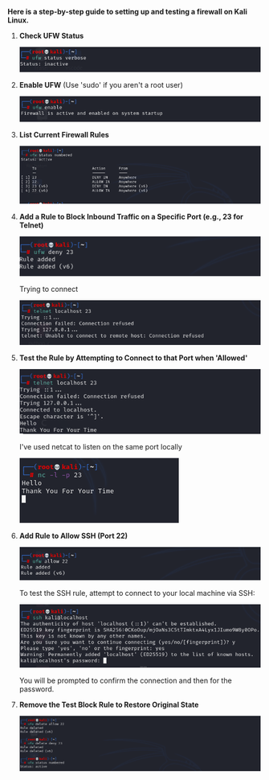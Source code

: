 **Here is a step-by-step guide to setting up and testing a firewall on Kali Linux.**
1.  **Check UFW Status**

    ![Command to Check ufw Status](screenshots/ufw-status.png)
    
2.  **Enable UFW**  (Use 'sudo' if you aren't a root user)
   
    ![Command to Enable ufw](screenshots/enabling-ufw.png)

3. **List Current Firewall Rules**

   ![Command To List Firewall Rules](screenshots/ufw-list.png)
   
4. **Add a Rule to Block Inbound Traffic on a Specific Port (e.g., 23 for Telnet)**
   
   ![Rule to block traffic](screenshots/ufw-deny.png)

   Trying to connect

   ![Telnet Connection Request](screenshots/telnet-connection-denied.png)

 5. **Test the Rule by Attempting to Connect to that Port when 'Allowed'**

    ![Cross-checking point 4](screenshots/telnet_connection-accepted.png)

    I've used netcat to listen on the same port locally

    ![Netcat](screenshots/nc.png)

 7. **Add Rule to Allow SSH (Port 22)**

    ![Allow ssh](screenshots/allow-ssh.png)

    To test the SSH rule, attempt to connect to your local machine via SSH:

    ![SSH conncted](screenshots/ssh-connection.png)
    
    You will be prompted to confirm the connection and then for the password.

 8. **Remove the Test Block Rule to Restore Original State**

    ![Command to remove rule](screenshots/rule-removed.png)
